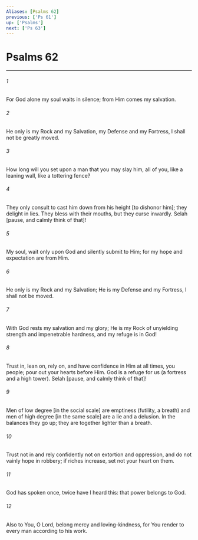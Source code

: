 ```yaml
---
Aliases: [Psalms 62]
previous: ['Ps 61']
up: ['Psalms']
next: ['Ps 63']
---
```

# Psalms 62

***














###### 1 






For God alone my soul waits in silence; from Him comes my salvation. 













###### 2 






He only is my Rock and my Salvation, my Defense and my Fortress, I shall not be greatly moved. 













###### 3 






How long will you set upon a man that you may slay him, all of you, like a leaning wall, like a tottering fence? 













###### 4 






They only consult to cast him down from his height [to dishonor him]; they delight in lies. They bless with their mouths, but they curse inwardly. Selah [pause, and calmly think of that]! 













###### 5 






My soul, wait only upon God and silently submit to Him; for my hope and expectation are from Him. 













###### 6 






He only is my Rock and my Salvation; He is my Defense and my Fortress, I shall not be moved. 













###### 7 






With God rests my salvation and my glory; He is my Rock of unyielding strength and impenetrable hardness, and my refuge is in God! 













###### 8 






Trust in, lean on, rely on, and have confidence in Him at all times, you people; pour out your hearts before Him. God is a refuge for us (a fortress and a high tower). Selah [pause, and calmly think of that]! 













###### 9 






Men of low degree [in the social scale] are emptiness (futility, a breath) and men of high degree [in the same scale] are a lie and a delusion. In the balances they go up; they are together lighter than a breath. 













###### 10 






Trust not in and rely confidently not on extortion and oppression, and do not vainly hope in robbery; if riches increase, set not your heart on them. 













###### 11 






God has spoken once, twice have I heard this: that power belongs to God. 













###### 12 






Also to You, O Lord, belong mercy and loving-kindness, for You render to every man according to his work.
